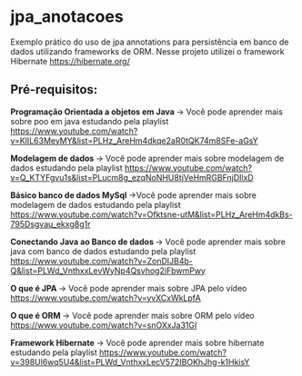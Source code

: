 # jpa_anotacoes

Exemplo prático do uso de jpa annotations para persistência em banco de dados utilizando frameworks de ORM. Nesse projeto utilizei o framework Hibernate https://hibernate.org/ 

<h2>Pré-requisitos:</h2>

 <b>Programação Orientada a objetos em Java </b> -> Você pode aprender mais sobre poo em java estudando pela playlist https://www.youtube.com/watch?v=KlIL63MeyMY&list=PLHz_AreHm4dkqe2aR0tQK74m8SFe-aGsY


 <b>Modelagem de dados </b> -> Você pode aprender mais sobre modelagem de dados estudando pela playlist
https://www.youtube.com/watch?v=Q_KTYFgvu1s&list=PLucm8g_ezqNoNHU8tjVeHmRGBFnjDIlxD


 <b>Básico banco de dados MySql </b> ->Você pode aprender mais sobre modelagem de dados estudando pela playlist
https://www.youtube.com/watch?v=Ofktsne-utM&list=PLHz_AreHm4dkBs-795Dsgvau_ekxg8g1r


<b>Conectando Java ao Banco de dados </b> -> Você pode aprender mais sobre java com banco de dados estudando pela playlist https://www.youtube.com/watch?v=ZonDlJB4b-Q&list=PLWd_VnthxxLevWyNp4Qsvhog2iFbwmPwy


 <b>O que é JPA </b> -> Você pode aprender mais sobre JPA pelo vídeo 
https://www.youtube.com/watch?v=yvXCxWkLpfA


 <b>O que é ORM </b> -> Você pode aprender mais sobre ORM pelo vídeo 
https://www.youtube.com/watch?v=snOXxJa31GI


 <b>Framework Hibernate </b> -> Você pode aprender mais sobre hibernate estudando pela playlist 
https://www.youtube.com/watch?v=398Ul6wq5U4&list=PLWd_VnthxxLecV572IBOKhJhg-k1HkisY


